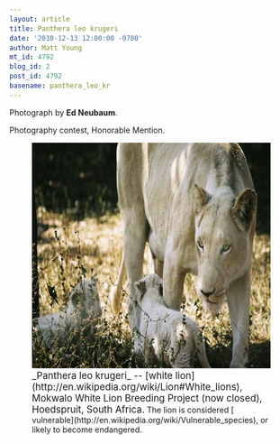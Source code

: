 ```yaml
---
layout: article
title: Panthera leo krugeri
date: '2010-12-13 12:00:00 -0700'
author: Matt Young
mt_id: 4792
blog_id: 2
post_id: 4792
basename: panthera_leo_kr
---
```

Photograph by **Ed Neubaum**.

Photography contest, Honorable Mention.

<figure>
<img src="/uploads/2010/Neubaum_Lioness%20and%20cubs%20Game%20Perserve%20SA.jpg" alt="Neubaum_Lioness and cubs Game Perserve SA.jpg" width="600" height="400" />
<figcaption markdown="span">
<big>_Panthera leo krugeri_ -- [white lion](http://en.wikipedia.org/wiki/Lion#White_lions), Mokwalo White Lion Breeding Project (now closed), Hoedspruit, South Africa.</big> The lion is considered [ vulnerable](http://en.wikipedia.org/wiki/Vulnerable_species), or likely to become endangered.


</figcaption>
</figure>
